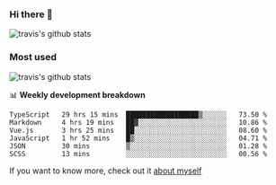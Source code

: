 ### Hi there 👋

<!--
**HondryTravis/HondryTravis** is a ✨ _special_ ✨ repository because its `README.md` (this file) appears on your GitHub profile.

Here are some ideas to get you started:

- 🔭 I’m currently working on ...
- 🌱 I’m currently learning ...
- 👯 I’m looking to collaborate on ...
- 🤔 I’m looking for help with ...
- 💬 Ask me about ...
- 📫 How to reach me: ...
- 😄 Pronouns: ...
- ⚡ Fun fact: ...
-->

![travis's github stats](https://github-readme-stats.vercel.app/api?username=HondryTravis&hide=stars)
### Most used
![travis's github stats](https://github-readme-stats.anuraghazra1.vercel.app/api/top-langs/?username=HondryTravis&layout=compact&hide_title=true)

📊 **Weekly development breakdown**

<!--START_SECTION:waka-->

```text
TypeScript   29 hrs 15 mins  ██████████████████▒░░░░░░   73.50 %
Markdown     4 hrs 19 mins   ██▓░░░░░░░░░░░░░░░░░░░░░░   10.86 %
Vue.js       3 hrs 25 mins   ██░░░░░░░░░░░░░░░░░░░░░░░   08.60 %
JavaScript   1 hr 52 mins    █▒░░░░░░░░░░░░░░░░░░░░░░░   04.71 %
JSON         30 mins         ▒░░░░░░░░░░░░░░░░░░░░░░░░   01.28 %
SCSS         13 mins         ░░░░░░░░░░░░░░░░░░░░░░░░░   00.56 %
```

<!--END_SECTION:waka-->

If you want to know more, check out it [about myself](https://hondrytravis.github.io/)
